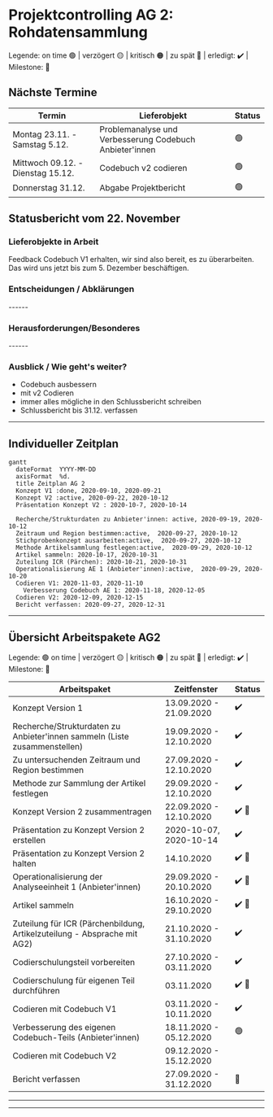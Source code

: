 # Projektcontrolling AG 2: Rohdatensammlung


Legende:  on time 🟢 | verzögert 🟡 | kritisch 🟠 | zu spät 🔴 | erledigt: ✔️ | Milestone: 🔷

## Nächste Termine
<!-- erledigte Zeilen  hier einfügen 
| Termin | Lieferobjekt | Status |
| -------- | -------- | -------- | 
| Termin | Lieferobjekt | Status |
| -------- | -------- | -------- | 
| Mo, 12.10. |Konzept V2 erstellen |✔️| 
|Mo, 12.10.| 🔷; Konzeptabgabe| ✔️ |
|Mi, 14.10.| Präsentation erstellen |✔️|
|Mi, 14.10.| 🔷; MS Präsentation gehalten | ✔️ |
| Di, 20.10. |Codiereinheit Anbieter'innen |✔️ | 
| Do, 29.10. | Artikelsammlung | ✔️ |
| Freitag 13.11. | Codebuch v1 codieren |✔️ | 

--> 

| Termin | Lieferobjekt | Status |
| -------- | -------- | -------- | 
| Montag 23.11. - Samstag 5.12. | Problemanalyse und Verbesserung Codebuch Anbieter'innen |🟢 | 
| Mittwoch 09.12. - Dienstag 15.12. | Codebuch v2 codieren |🟢 | 
 Donnerstag 31.12. | Abgabe Projektbericht |🟢 | 
<!--  NEUE ZEILEN OBEN REINKOPIEREN
Ihr könnt sie unten aus der Tabelle mit den Arbeitspaketen rauskopieren und oben einfügen
-->


<!-- Bitte jeweils den neusten zuoberst einfügen -->
## Statusbericht vom 22. November
### Lieferobjekte in Arbeit

<!-- Was zu erledigen war. Wo ihr dran seid -->
Feedback Codebuch V1 erhalten, wir sind also bereit, es zu überarbeiten. Das wird uns jetzt bis zum 5. Dezember beschäftigen. 

<!-- falls Tabellen benötigt werden
| Column 1 | Column 2 | Column 3 |
| -------- | -------- | -------- |
| Text     | Text     | Text     |

-->
### Entscheidungen / Abklärungen
<!-- Was war zu entscheiden / abzuklären, mit wem.  -->
\-\-\-\-\-\-

### Herausforderungen/Besonderes
<!-- speziell Erwähnenswertes | Abhängigkeiten von anderen AGs-->
\-\-\-\-\-\-

### Ausblick / Wie geht's weiter?
<!-- Was kommt als nächstes? | kommende Arbeitspakete -->
* Codebuch ausbessern 
* mit v2 Codieren
* immer alles mögliche in den Schlussbericht schreiben
* Schlussbericht bis 31.12. verfassen


<!-- 
## Statusbericht vom 15. November
### Lieferobjekte in Arbeit
Abwarten auf Feedback der Codebuch v1

<!-- falls Tabellen benötigt werden
| Column 1 | Column 2 | Column 3 |
| -------- | -------- | -------- |
| Text     | Text     | Text     |


### Entscheidungen / Abklärungen
\-\-\-\-\-\-

### Herausforderungen/Besonderes

\-\-\-\-\-\-

### Ausblick / Wie geht's weiter?
* Codebuch ausbessern 
* mit v2 Codieren
* immer alles mögliche in den Schlussbericht schreiben
* Schlussbericht bis 31.12. verfassen
-->


<!-- ## Statusbericht vom 25. Oktober
### Lieferobjekte in Arbeit

1. Artikel sammeln
2. Zuteilung ICR (Pärchen)

### Entscheidungen / Abklärungen

Abklären mit AG 4: Brauchen sie bereits vorher Artikel.

### Herausforderungen/Besonderes
Eine Zeitung hat seit einem Monat nichts mehr publiziert, obwohl es eigentlich eine Wochenzeitung wäre... Wir warten bis Di ab und müssen sonst notfalls "alte" Artikel sammeln, die eigentlich gar nicht im Untersuchungszeitraum liegen. 

### Ausblick / Wie geht's weiter?
Bis am Donnerstag sollten alle Artikel gesammelt werden. Da fehlen noch ca. 4 Plattformen, sollte also gehen.
Beim Sammeln der Artikel wurde bereits eine Grobeinteilung in Schichten vorgenommen, diese muss noch finalisiert werden. Aus den Schichten wird dann die Zufallsauswahl getroffen. 
Danach erfolgt die Zuteilung der Artikel zu den Codierer'innen.

-->
----
## Individueller Zeitplan
```mermaid
gantt
  dateFormat  YYYY-MM-DD
  axisFormat  %d.
  title Zeitplan AG 2
  Konzept V1 :done, 2020-09-10, 2020-09-21
  Konzept V2 :active, 2020-09-22, 2020-10-12
  Präsentation Konzept V2 : 2020-10-7, 2020-10-14
  
  Recherche/Strukturdaten zu Anbieter'innen: active, 2020-09-19, 2020-10-12
  Zeitraum und Region bestimmen:active,  2020-09-27, 2020-10-12
  Stichprobenkonzept ausarbeiten:active,  2020-09-27, 2020-10-12
  Methode Artikelsammlung festlegen:active,  2020-09-29, 2020-10-12
  Artikel sammeln: 2020-10-17, 2020-10-31
  Zuteilung ICR (Pärchen): 2020-10-21, 2020-10-31
  Operationalisierung AE 1 (Anbieter'innen):active,  2020-09-29, 2020-10-20
  Codieren V1: 2020-11-03, 2020-11-10
    Verbesserung Codebuch AE 1: 2020-11-18, 2020-12-05
  Codieren V2: 2020-12-09, 2020-12-15
  Bericht verfassen: 2020-09-27, 2020-12-31
```

----
## Übersicht Arbeitspakete AG2
<!-- erledigte Zeilen löschen oder abhaken: ✔️ -->

Legende: 🟢 on time | verzögert 🟡 | kritisch 🟠 | zu spät 🔴 | erledigt: ✔️ | Milestone: 🔷


| Arbeitspaket | Zeitfenster | Status |
| ------------ | ----------- | ----- |
| Konzept Version 1 | 13.09.2020 - 21.09.2020 |✔️ |
| Recherche/Strukturdaten zu Anbieter'innen sammeln (Liste zusammenstellen)| 19.09.2020 - 12.10.2020 |✔️|
| Zu untersuchenden Zeitraum und Region bestimmen| 27.09.2020 - 12.10.2020| ✔️|
| Methode zur Sammlung der Artikel festlegen| 29.09.2020 - 12.10.2020| ✔️|
| Konzept Version 2 zusammentragen| 22.09.2020 - 12.10.2020 | ✔️ 🔷|
| Präsentation zu Konzept Version 2 erstellen | 2020-10-07, 2020-10-14| ✔️ |
| Präsentation zu Konzept Version 2 halten | 14.10.2020 | ✔️ 🔷
|Operationalisierung der Analyseeinheit 1 (Anbieter'innen) | 29.09.2020 - 20.10.2020| ✔️ 🔷 |
| Artikel sammeln | 16.10.2020 - 29.10.2020| ✔️ 🔷 |
| Zuteilung für ICR (Pärchenbildung, Artikelzuteilung - Absprache mit AG2) | 21.10.2020 - 31.10.2020 | ✔️  |
| Codierschulungsteil vorbereiten | 27.10.2020 - 03.11.2020 | ✔️ 
| Codierschulung für eigenen Teil durchführen | 03.11.2020 | ✔️ 🔷|
|Codieren mit Codebuch V1 | 03.11.2020 - 10.11.2020|✔️ |
|Verbesserung des eigenen Codebuch-Teils (Anbieter'innen) | 18.11.2020 - 05.12.2020|🟢 |
|Codieren mit Codebuch V2| 09.12.2020 - 15.12.2020| |
|Bericht verfassen| 27.09.2020 - 31.12.2020| 🔷 |

----




----